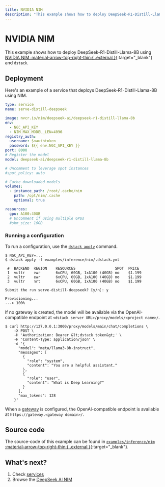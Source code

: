 ```yaml
---
title: NVIDIA NIM
description: "This example shows how to deploy DeepSeek-R1-Distill-Llama-8B to any cloud or on-premises environment using NVIDIA NIM and dstack."
---
```


# NVIDIA NIM

This example shows how to deploy DeepSeek-R1-Distill-Llama-8B using [NVIDIA NIM :material-arrow-top-right-thin:{ .external }](https://docs.nvidia.com/nim/large-language-models/latest/getting-started.html){:target="_blank"} and `dstack`.

## Deployment

Here's an example of a service that deploys DeepSeek-R1-Distill-Llama-8B using NIM.

<div editor-title="examples/inference/nim/.dstack.yml">

```yaml
type: service
name: serve-distill-deepseek

image: nvcr.io/nim/deepseek-ai/deepseek-r1-distill-llama-8b
env:
  - NGC_API_KEY
  - NIM_MAX_MODEL_LEN=4096
registry_auth:
  username: $oauthtoken
  password: ${{ env.NGC_API_KEY }}
port: 8000
# Register the model
model: deepseek-ai/deepseek-r1-distill-llama-8b

# Uncomment to leverage spot instances
#spot_policy: auto

# Cache downloaded models
volumes:
  - instance_path: /root/.cache/nim
    path: /opt/nim/.cache
    optional: true

resources:
  gpu: A100:40GB
  # Uncomment if using multiple GPUs
  #shm_size: 16GB
```
</div>

### Running a configuration

To run a configuration, use the [`dstack apply`](https://dstack.ai/docs/reference/cli/dstack/apply.md) command.

<div class="termy">

```shell
$ NGC_API_KEY=...
$ dstack apply -f examples/inference/nim/.dstack.yml

 #  BACKEND  REGION    RESOURCES                  SPOT  PRICE
 1  vultr    ewr       6xCPU, 60GB, 1xA100 (40GB) no    $1.199
 2  vultr    ewr       6xCPU, 60GB, 1xA100 (40GB) no    $1.199
 3  vultr    nrt       6xCPU, 60GB, 1xA100 (40GB) no    $1.199

Submit the run serve-distill-deepseek? [y/n]: y

Provisioning...
---> 100%
```
</div>

If no gateway is created, the model will be available via the OpenAI-compatible endpoint
at `<dstack server URL>/proxy/models/<project name>/`.

<div class="termy">

```shell
$ curl http://127.0.0.1:3000/proxy/models/main/chat/completions \
    -X POST \
    -H 'Authorization: Bearer &lt;dstack token&gt;' \
    -H 'Content-Type: application/json' \
    -d '{
      "model": "meta/llama3-8b-instruct",
      "messages": [
        {
          "role": "system",
          "content": "You are a helpful assistant."
        },
        {
          "role": "user",
          "content": "What is Deep Learning?"
        }
      ],
      "max_tokens": 128
    }'
```

</div>

When a [gateway](https://dstack.ai/docs/concepts/gateways/) is configured, the OpenAI-compatible endpoint
is available at `https://gateway.<gateway domain>/`.

## Source code

The source-code of this example can be found in
[`examples/inference/nim` :material-arrow-top-right-thin:{ .external }](https://github.com/dstackai/dstack/blob/master/examples/inference/nim){:target="_blank"}.

## What's next?

1. Check [services](https://dstack.ai/docs/services)
2. Browse the [DeepSeek AI NIM](https://build.nvidia.com/deepseek-ai)

